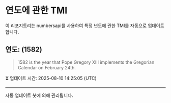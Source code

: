 
# 연도에 관한 TMI

이 리포지토리는 numbersapi를 사용하여 특정 년도에 관한 TMI를 자동으로 업데이트합니다.

## 연도: (1582)
> 1582 is the year that Pope Gregory XIII implements the Gregorian Calendar on February 24th.

⏳ 업데이트 시간: 2025-08-10 14:25:05 (UTC)

---
자동 업데이트 봇에 의해 관리됩니다.
